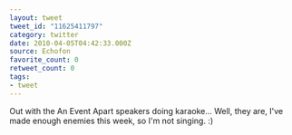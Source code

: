 ```yaml
---
layout: tweet
tweet_id: "11625411797"
category: twitter
date: 2010-04-05T04:42:33.000Z
source: Echofon
favorite_count: 0
retweet_count: 0
tags:
- tweet
---
```


Out with the An Event Apart speakers doing karaoke...  Well, they are, I've made enough enemies this week, so I'm not singing. :)
